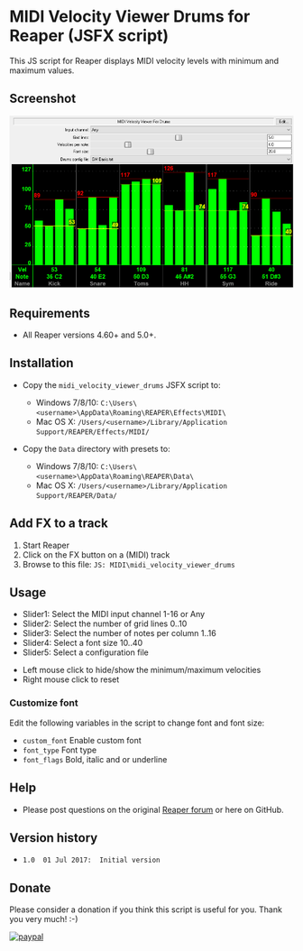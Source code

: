 # MIDI Velocity Viewer Drums for Reaper (JSFX script)

This JS script for Reaper displays MIDI velocity levels with minimum and maximum values.

## Screenshot
![Screenshot](https://raw.githubusercontent.com/Erriez/erriez-reaper-jsfx/master/screenshots/midi_velocity_viewer_drums_gm_01.png)

## Requirements
- All Reaper versions 4.60+ and 5.0+.

## Installation
- Copy the ```midi_velocity_viewer_drums``` JSFX script to: 
  * Windows 7/8/10: ```C:\Users\<username>\AppData\Roaming\REAPER\Effects\MIDI\```
  * Mac OS X: ```/Users/<username>/Library/Application Support/REAPER/Effects/MIDI/```
  
- Copy the ```Data``` directory with presets to: 
  * Windows 7/8/10: ```C:\Users\<username>\AppData\Roaming\REAPER\Data\```
  * Mac OS X: ```/Users/<username>/Library/Application Support/REAPER/Data/```

## Add FX to a track
1. Start Reaper
2. Click on the FX button on a (MIDI) track
3. Browse to this file: ```JS: MIDI\midi_velocity_viewer_drums```

## Usage

* Slider1: Select the MIDI input channel 1-16 or Any
* Slider2: Select the number of grid lines 0..10
* Slider3: Select the number of notes per column 1..16
* Slider4: Select a font size 10..40
* Slider5: Select a configuration file
  
- Left mouse click to hide/show the minimum/maximum velocities
- Right mouse click to reset

### Customize font
Edit the following variables in the script to change font and font size:
* ```custom_font``` Enable custom font 
* ```font_type``` Font type
* ```font_flags``` Bold, italic and or underline

## Help
- Please post questions on the original [Reaper forum](http://forum.cockos.com/showthread.php?t=93421) or here on GitHub.

## Version history
* ```1.0  01 Jul 2017:  Initial version```


## Donate
Please consider a donation if you think this script is useful for you. Thank you very much! :-)

[![paypal](https://www.paypalobjects.com/en_US/i/btn/btn_donateCC_LG.gif)](https://www.paypal.com/cgi-bin/webscr?cmd=_s-xclick&hosted_button_id=FUPLMV8JNMJTQ)
